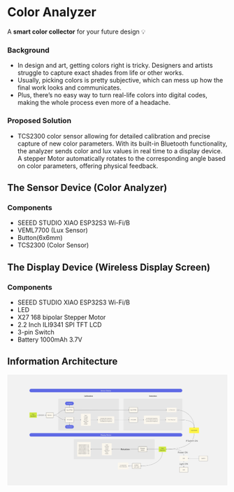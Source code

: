 # Color Analyzer
A **smart color collector** for your future design 💡 

### Background
- In design and art, getting colors right is tricky. Designers and artists struggle to capture exact shades from life or other works. 
- Usually, picking colors is pretty subjective, which can mess up how the final work looks and communicates. 
- Plus, there’s no easy way to turn real-life colors into digital codes, making the whole process even more of a headache. 

### Proposed Solution
- TCS2300 color sensor allowing for detailed calibration and precise capture of new color parameters. With its built-in Bluetooth functionality, the analyzer sends color and lux values in real time to a display device. A stepper Motor automatically rotates to the corresponding angle based on color parameters, offering physical feedback.

## The Sensor Device (Color Analyzer)
### Components
- SEEED STUDIO XIAO ESP32S3 Wi-Fi/B
- VEML7700 (Lux Sensor)
- Button(6x6mm)
- TCS2300 (Color Sensor)

## The Display Device (Wireless Display Screen)
### Components
- SEEED STUDIO XIAO ESP32S3 Wi-Fi/B
- LED
- X27 168 bipolar Stepper Motor
- 2.2 Inch ILI9341 SPI TFT LCD
- 3-pin Switch
- Battery 1000mAh 3.7V 

## Information Architecture
![Information flow](https://github.com/liliana0514/514-final/blob/main/Information%20flow.jpg?raw=true)
